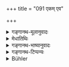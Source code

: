 +++
title = "091 एकम् एव"

+++

<details><summary>गङ्गानथ-मूलानुवादः</summary>

For the Śūdra the Lord ordained only one function: the ungrudging service of the said castes. (91).
</details>

<details><summary>मेधातिथिः</summary>

**प्रभुः** प्रजापतिर् **एकं** **कर्म** **शूद्रस्या**दिष्टवान् । **एतेषां** ब्राह्मणक्षत्रियवैश्यानां **सुश्रूषा** त्वया कर्तव्या । **अनसूयया** अनिन्दया । चित्तेनापि तद् उपरि विषादो न कर्तव्यः । **शुश्रूषा** परिचर्या तदुपयोगिकर्मकरणं शरीरसंवाहनादि तच्चित्तानुपालनम् । एतद् दृष्टार्थं शूद्रस्य । अविधायकत्वाच् च्**ऐकमेव्**एति न दानादयो निषिध्यन्ते । विधिर् एषां कर्मणाम् उत्तरत्र भविष्यति । अतः स्वरूपं विभागेन यागादीनां तत्रैव दर्शयिष्यामः ॥ १.९१ ॥
</details>

<details><summary>गङ्गानथ-भाष्यानुवादः</summary>

‘*The Lord*’, Prajāpati, ordained ‘*one function, for the Śūdra*’; \[in
the form\]—‘Thou shalt perform the ‘*service of the said
castes*,’—*i.e*., of the Brāhmaṇa, Kṣatriya and
Vaiśya;—‘*Ungrudging*’—*i.e*., without complaining; no resentment should
be felt even in the mind.

‘*Service*’ stands for *attending; i.e*., doing of acts conducive to
their convenience; such as massage of the body, and the obeying of
wishes.

What is mentioned here is only such function of the Śūdra as leads to
visible results (in the shape of livelihood); and in as much as the
phrase ‘*one only*’ is not injunctive, it does not preclude *the giving
of gifts* (and such other acts, leading to invisible results); specially
as we shall find later on the actual injunction of these acts (for the
*Śūdra* also). And it will be on that occasion that we shall set forth
the classification of sacrifices and other acts (as to which of these
should be done by which castes, and so forth). (91).
</details>

<details><summary>गङ्गानथ-टिप्पन्यः</summary>

This verse is quoted in the *Vīramitrodaya* — *Paribhāṣā*, p. 45;—and in
the *Varṣakriyākaumudī* (p. 568), which explains ‘*Prabhuḥ*,’ ‘as
Brahmā,’ and ‘*Anasūyayā*’ as ‘without dishonesty.’
</details>

<details><summary>Bühler</summary>

091	One occupation only the lord prescribed to the Sudra, to serve meekly even these (other) three castes.
</details>
